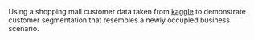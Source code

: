 Using a shopping mall customer data taken from [kaggle](https://www.kaggle.com/datasets/vjchoudhary7/customer-segmentation-tutorial-in-python?resource=download) to demonstrate customer segmentation that resembles a newly occupied business scenario.
